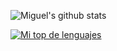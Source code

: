 ![Miguel's github stats](https://github-readme-stats.vercel.app/api?username=miguellperezzv&show_icons=true&theme=merko)

[![Mi top de lenguajes](https://github-readme-stats.vercel.app/api/top-langs/?username=miguellperezzv&layout=compact)](https://github.com/anuraghazra/github-readme-stats)
